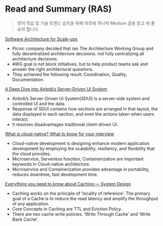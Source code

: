 # Read and Summary (RAS)

> 영어 학습 및 기술 트렌드 습득을 위해 하루에 하나씩 Medium 글을 읽고 세 줄 요약 합니다.

[Software Architecture for Scale-ups](https://blog.picnic.nl/software-architecture-for-scale-ups-9c11cb6e1c7e)
- Picnic company decided that ran The Architecture Working Group and fully decentralized architecture decisions. not fully centralizing all architecture decisions.
- AWG goal is not block initiatives, but to help product teams ask and answer the right architectural questions.
- They achieved the following result: Coordination, Quality, Documentation.

[A Deep Dive into Airbnb’s Server-Driven UI System](https://medium.com/airbnb-engineering/a-deep-dive-into-airbnbs-server-driven-ui-system-842244c5f5)
- Airbnb’s Server-Driven UI System(SDUI) is a server-side system and controlled UI and the data.
- Response of SDUI contains how sections are arranged in that layout, the data displayed in each section, and even the actions taken when users interact.
- It resolves disadvantages traditional client-driven UI.

[What is cloud-native? What to know for your interview](https://blog.devgenius.io/what-is-cloud-native-what-to-know-for-your-interview-dc8da4fc1728)
- Cloud-native development is designing enhance modern application development by employing the scalability, resiliency, and flexibility that the cloud provides. 
- Microservice, Serverless function, Containerization are important keywords in Cloud-native architecture.
- Microservice and Containerization provides advantage in portability, reduces downtime, fast development time.

[Everything you need to know about Caching — System Design](https://levelup.gitconnected.com/everything-you-need-to-know-about-caching-system-design-932a6bdf3334)
- Caching works on the principle of ‘locality of reference’. The primary goal of a Cache is to reduce the read latency and amplify the throughput of any application. 
- Core Concepts in Caching are TTL and Eviction Policy.
- There are two cache write policies. ‘Write Through Cache’ and ‘Write Back Cache’.

